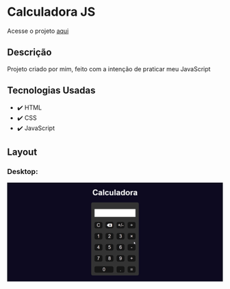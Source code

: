 # Calculadora JS

<p>Acesse o projeto <a href="https://jonathanrianelli.github.io/calculadora-js/">aqui</a></p>

## Descrição

<p>Projeto criado por mim, feito com a intenção de praticar meu JavaScript</p>


## Tecnologias Usadas
- ✔️ HTML
- ✔️ CSS
- ✔️ JavaScript

## Layout 
### Desktop:
<img alt="Demo" src="./img/calculadora.gif">

